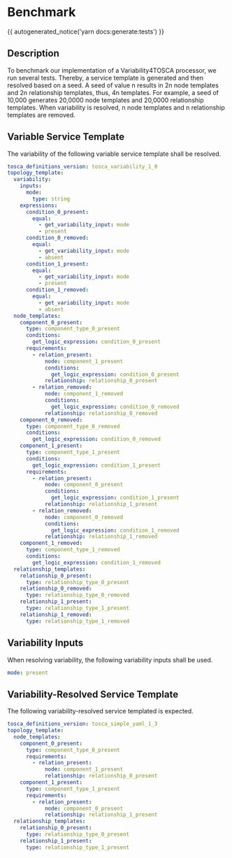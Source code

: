# Benchmark

{{ autogenerated_notice('yarn docs:generate:tests') }}

## Description

To benchmark our implementation of a Variability4TOSCA processor, we run several tests. Thereby, a service template is generated and then resolved based on a seed. A seed of value n results in 2n node templates and 2n relationship templates, thus, 4n templates. For example, a seed of 10,000 generates 20,0000 node templates and 20,0000 relationship templates. When variability is resolved, n node templates and n relationship templates are removed.

## Variable Service Template

The variability of the following variable service template shall be resolved.

```yaml linenums="1"
tosca_definitions_version: tosca_variability_1_0
topology_template:
  variability:
    inputs:
      mode:
        type: string
    expressions:
      condition_0_present:
        equal:
          - get_variability_input: mode
          - present
      condition_0_removed:
        equal:
          - get_variability_input: mode
          - absent
      condition_1_present:
        equal:
          - get_variability_input: mode
          - present
      condition_1_removed:
        equal:
          - get_variability_input: mode
          - absent
  node_templates:
    component_0_present:
      type: component_type_0_present
      conditions:
        get_logic_expression: condition_0_present
      requirements:
        - relation_present:
            node: component_1_present
            conditions:
              get_logic_expression: condition_0_present
            relationship: relationship_0_present
        - relation_removed:
            node: component_1_removed
            conditions:
              get_logic_expression: condition_0_removed
            relationship: relationship_0_removed
    component_0_removed:
      type: component_type_0_removed
      conditions:
        get_logic_expression: condition_0_removed
    component_1_present:
      type: component_type_1_present
      conditions:
        get_logic_expression: condition_1_present
      requirements:
        - relation_present:
            node: component_0_present
            conditions:
              get_logic_expression: condition_1_present
            relationship: relationship_1_present
        - relation_removed:
            node: component_0_removed
            conditions:
              get_logic_expression: condition_1_removed
            relationship: relationship_1_removed
    component_1_removed:
      type: component_type_1_removed
      conditions:
        get_logic_expression: condition_1_removed
  relationship_templates:
    relationship_0_present:
      type: relationship_type_0_present
    relationship_0_removed:
      type: relationship_type_0_removed
    relationship_1_present:
      type: relationship_type_1_present
    relationship_1_removed:
      type: relationship_type_1_removed
```

## Variability Inputs

When resolving variability, the following variability inputs shall be used.

```yaml linenums="1"
mode: present
```


## Variability-Resolved Service Template

The following variability-resolved service templated is expected.

```yaml linenums="1"
tosca_definitions_version: tosca_simple_yaml_1_3
topology_template:
  node_templates:
    component_0_present:
      type: component_type_0_present
      requirements:
        - relation_present:
            node: component_1_present
            relationship: relationship_0_present
    component_1_present:
      type: component_type_1_present
      requirements:
        - relation_present:
            node: component_0_present
            relationship: relationship_1_present
  relationship_templates:
    relationship_0_present:
      type: relationship_type_0_present
    relationship_1_present:
      type: relationship_type_1_present
```

